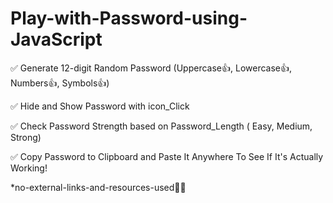 # Play-with-Password-using-JavaScript

✅ Generate 12-digit Random Password (Uppercase👍, Lowercase👍, Numbers👍, Symbols👍)

✅ Hide and Show Password with icon_Click

✅ Check Password Strength based on Password_Length ( Easy, Medium, Strong)

✅ Copy Password to Clipboard and Paste It Anywhere To See If It's Actually Working!


*no-external-links-and-resources-used👨‍💻
